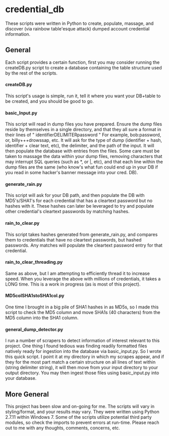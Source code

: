 # credential_db
These scripts were written in Python to create, populate, massage, and discover (via rainbow table'esque attack) dumped account credential information.

## General
Each script provides a certain function, first you may consider running the createDB.py script to create a database containing the table structure used by the rest of the scripts.

#### createDB.py
This script's usage is simple, run it, tell it where you want your DB+table to be created, and you should be good to go.

#### basic_Input.py
This script will read in dump files you have prepared. Ensure the dump files reside by themselves in a single directory, and that they all sure a format in their lines of " identifierDELIMITERpassword " For example, bob:password, or, billy+++drowssap, etc. It will ask for the type of dump (identifier + hash, identifier + clear text, etc), the delimiter, and the path of the input. It will then populate the database with entries from the files. Some care must be taken to massage the data within your dump files, removing characters that may interrupt SQL queries (such as *, or |, etc), and that each line within the dump files are the same (who know's what fun could end up in your DB if you read in some hacker's banner message into your cred. DB).

#### generate_rain.py
This script will ask for your DB path, and then populate the DB with MD5's/SHA1's for each credential that has a cleartext password but no hashes with it. These hashes can later be leveraged to try and populate other credential's cleartext passwords by matching hashes.

#### rain_to_clear.py
This script takes hashes generated from generate_rain.py, and compares them to credentials that have no cleartext passwords, but hashed passwords. Any matches will populate the cleartext password entry for that credential.

#### rain_to_clear_threading.py
Same as above, but I am attempting to efficiently thread it to increase speed. When you leverage the above with millions of credentials, it takes a LONG time. This is a work in progress (as is most of this project).

#### MD5colSHA1stoSHA1col.py
One time I brought in a big pile of SHA1 hashes in as MD5s, so I made this script to check the MD5 column and move SHA1s (40 characters) from the MD5 column into the SHA1 column.

#### general_dump_detector.py
I run a number of scrapers to detect information of interest relevant to this project. One thing I found tedious was finding readily formatted files natively ready for ingestion into the database via basic_input.py. So I wrote this quick script. I point it at my directory in which my scrapes appear, and if they for the most part match a certain structure on all lines of text within (string delimiter string), it will then move from your input directory to your output directory. You may then ingest those files using basic_input.py into your database.

## More General
This project has been slow and on-going for me. The scripts will vary in styling/format, and your results may vary. They were written using Python 2.7.11 within Windows 7. Some of the scripts utilize potential third party modules, so check the imports to prevent errors at run-time. Please reach out to me with any thoughts, comments, concerns, etc.
